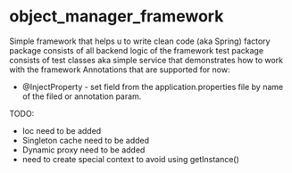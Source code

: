 # object_manager_framework
Simple framework that helps u to write clean code (aka Spring)
factory package consists of all backend logic of the framework
test package consists of test classes aka simple service that demonstrates how to work with the framework
Annotations that are supported for now:
 - @InjectProperty - set field from the application.properties file by name of the filed or annotation param.

TODO:
- Ioc need to be added
- Singleton cache need to be added
- Dynamic proxy need to be added
- need to create special context to avoid using getInstance()
